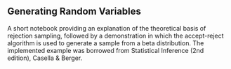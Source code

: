 ## Generating Random Variables

A short notebook providing an explanation of the theoretical basis of rejection sampling, followed by a demonstration in which the accept-reject algorithm is used to generate a sample from a beta distribution. The implemented example was borrowed from Statistical Inference (2nd edition), Casella & Berger. 
